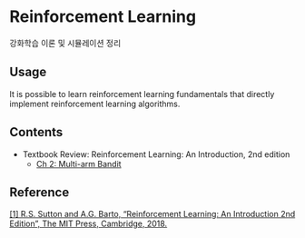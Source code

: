 # Reinforcement Learning
강화학습 이론 및 시뮬레이션 정리

## Usage
It is possible to learn reinforcement learning fundamentals that directly implement reinforcement learning algorithms.

## Contents
- Textbook Review: Reinforcement Learning: An Introduction, 2nd edition
    - [Ch 2: Multi-arm Bandit](https://github.com/TitusChoi/Reinforcement_Learning/blob/master/Textbook(Reinforcement_Learning_An_Introduction)_Review/Ch2_Multi-arm_Bandit_WJ.pdf)

## Reference
[[1] R.S. Sutton and A.G. Barto, “Reinforcement Learning: An Introduction 2nd Edition”, The MIT Press, Cambridge, 2018.](https://web.stanford.edu/class/psych209/Readings/SuttonBartoIPRLBook2ndEd.pdf)
